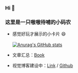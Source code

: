 ### Hi 👋 
### 这里是一只嗷嗷待哺的小码农

* 感觉好玩才展示的小卡片 😄 <br/> <br/>
[![Anurag's GitHub stats](https://github-readme-stats.vercel.app/api?username=lulu-s&theme=dracula)](https://github.com/anuraghazra/github-readme-stats)


* 文章汇总：[Book](https://github.com/lulu-s/lulu-book) 
* 视觉博客建设中：[Link](https://lulu-s.github.io/) / [Github](https://github.com/lulu-s/lulu-s.github.io)
<!--
**lulu-s/lulu-s** is a ✨ _special_ ✨ repository because its `README.md` (this file) appears on your GitHub profile.

Here are some ideas to get you started:

- 🔭 I’m currently working on ...
- 🌱 I’m currently learning ...
- 👯 I’m looking to collaborate on ...
- 🤔 I’m looking for help with ...
- 💬 Ask me about ...
- 📫 How to reach me: ...
- 😄 Pronouns: ...
- ⚡ Fun fact: ...
-->
